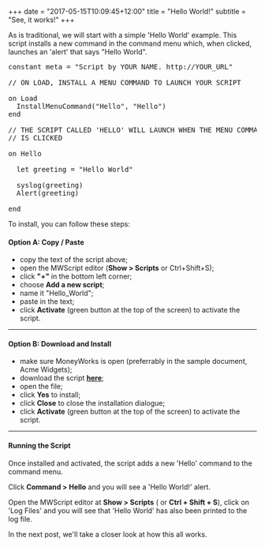 +++
date = "2017-05-15T10:09:45+12:00"
title = "Hello World!"
subtitle = "See, it works!"
+++

As is traditional, we will start with a simple 'Hello World' example.  This script installs a new command in the command menu which, when clicked, launches an 'alert' that says "Hello World".  

<!--more-->

<pre class="prettyprint lang-mwscript">
constant meta = "Script by YOUR NAME. http://YOUR_URL"

// ON LOAD, INSTALL A MENU COMMAND TO LAUNCH YOUR SCRIPT

on Load
  InstallMenuCommand("Hello", "Hello")
end

// THE SCRIPT CALLED 'HELLO' WILL LAUNCH WHEN THE MENU COMMAND
// IS CLICKED

on Hello

  let greeting = "Hello World"

  syslog(greeting)
  Alert(greeting)

end
</pre>

To install, you can follow these steps:    

#### Option A:  Copy / Paste

- copy the text of the script above;
- open the MWScript editor (__Show > Scripts__ or Ctrl+Shift+S);
- click __"+"__ in the bottom left corner;
- choose __Add a new script__;
- name it "Hello_World";
- paste in the text;
- click __Activate__ (green button at the top of the screen) to activate the script.  

___  

#### Option B:  Download and Install

- make sure MoneyWorks is open (preferrably in the sample document, Acme Widgets);
- download the script <b><a href="/scripts/hello_world.mwxml" download>here</a></b>;
- open the file;
- click __Yes__ to install;
- click __Close__ to close the installation dialogue;
- click __Activate__ (green button at the top of the screen) to activate the script.  

___

#### Running the Script

Once installed and activated, the script adds a new 'Hello' command to the command menu.  

Click __Command > Hello__ and you will see a 'Hello World!' alert.

Open the MWScript editor at **Show > Scripts** ( or **Ctrl + Shift + S**), click on 'Log Files' and you will see that 'Hello World' has also been printed to the log file.

In the next post, we'll take a closer look at how this all works.

